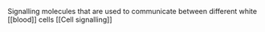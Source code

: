 Signalling molecules that are used to communicate between different white [[blood]] cells
[[Cell signalling]]